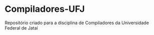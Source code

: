 # Compiladores-UFJ
Repositório criado para a disciplina de Compiladores da Universidade Federal de Jataí
